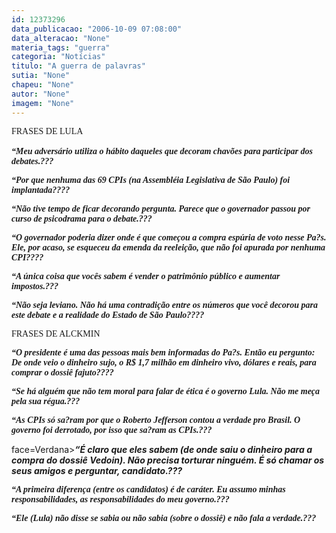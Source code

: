 ```yaml
---
id: 12373296
data_publicacao: "2006-10-09 07:08:00"
data_alteracao: "None"
materia_tags: "guerra"
categoria: "Notícias"
titulo: "A guerra de palavras"
sutia: "None"
chapeu: "None"
autor: "None"
imagem: "None"
---
```

<p><P><FONT face=Verdana>FRASES DE LULA<BR><BR><STRONG><EM>“Meu adversário utiliza o hábito daqueles que decoram chavões para participar dos debates.??? </EM></STRONG></FONT></P></p>
<p><P><FONT face=Verdana><STRONG><EM>“Por que nenhuma das 69 CPIs (na Assembléia Legislativa de São Paulo) foi implantada???? </EM></STRONG></FONT></P></p>
<p><P><FONT face=Verdana><STRONG><EM>“Não tive tempo de ficar decorando pergunta. Parece que o governador passou por curso de psicodrama para o debate.??? </EM></STRONG></FONT></P></p>
<p><P><FONT face=Verdana><STRONG><EM>“O governador poderia dizer onde é que começou a compra espúria de voto nesse Pa?s. Ele, por acaso, se esqueceu da emenda da reeleição, que não foi apurada por nenhuma CPI???? </EM></STRONG></FONT></P></p>
<p><P><FONT face=Verdana><STRONG><EM>“A única coisa que vocês sabem é vender o patrimônio público e aumentar impostos.??? </EM></STRONG></FONT></P></p>
<p><P><FONT face=Verdana><STRONG><EM>“Não seja leviano. Não há uma contradição entre os números que você decorou para este debate e a realidade do Estado de São Paulo???? </EM></STRONG></FONT></P></p>
<p><P><FONT face=Verdana>FRASES DE ALCKMIN </FONT></P></p>
<p><P><FONT face=Verdana><STRONG><EM>“O presidente é uma das pessoas mais bem informadas do Pa?s. Então eu pergunto: De onde veio o dinheiro sujo, o R$ 1,7 milhão em dinheiro vivo, dólares e reais, para comprar o dossiê fajuto???? </EM></STRONG></FONT></P></p>
<p><P><FONT face=Verdana><STRONG><EM>“Se há alguém que não tem moral para falar de ética é o governo Lula. Não me meça pela sua régua.??? </EM></STRONG></FONT></P></p>
<p><P><FONT face=Verdana><STRONG><EM>“As CPIs só sa?ram por que o Roberto Jefferson contou a verdade pro Brasil. O governo foi derrotado, por isso que sa?ram as CPIs.??? </EM></STRONG></FONT></P></p>
<p><P><FONT</p>
<p> face=Verdana><STRONG><EM>“É claro que eles sabem (de onde saiu o dinheiro para a compra do dossiê Vedoin). Não precisa torturar ninguém. É só chamar os seus amigos e perguntar, candidato.??? </EM></STRONG></FONT></P></p>
<p><P><FONT face=Verdana><STRONG><EM>“A primeira diferença (entre os candidatos) é de caráter. Eu assumo minhas responsabilidades, as responsabilidades do meu governo.??? </EM></STRONG></FONT></P></p>
<p><P><FONT face=Verdana><STRONG><EM>“Ele (Lula) não disse se sabia ou não sabia (sobre o dossiê) e não fala a verdade.??? </EM></STRONG></FONT></P> </p>
